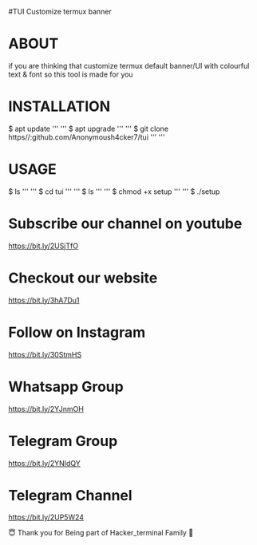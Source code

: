 #TUI
Customize termux banner
# ABOUT
if you are thinking that customize termux default banner/UI with colourful text & font so this tool is made for you
# INSTALLATION
$ apt update
'''
'''
$ apt upgrade
'''
'''
$ git clone https//:github.com/Anonymoush4cker7/tui
'''
'''
# USAGE
$ ls
'''
'''
$ cd tui
'''
'''
$ ls
'''
'''
$ chmod +x setup
'''
'''
$ ./setup
# Subscribe our channel on youtube
https://bit.ly/2USjTfO

# Checkout our website
https://bit.ly/3hA7Du1

# Follow on Instagram
https://bit.ly/30StmHS

# Whatsapp Group
https://bit.ly/2YJnmOH

# Telegram Group
https://bit.ly/2YNIdQY

# Telegram Channel
https://bit.ly/2UP5W24

😇 Thank you for Being part of Hacker_terminal Family 🙏
